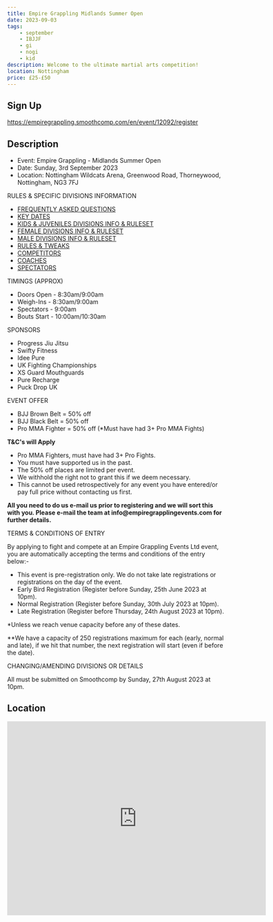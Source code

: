 ```yaml
---
title: Empire Grappling Midlands Summer Open
date: 2023-09-03
tags:
    - september
    - IBJJF
    - gi
    - nogi
    - kid
description: Welcome to the ultimate martial arts competition!
location: Nottingham
price: £25-£50
---
```

## Sign Up
https://empiregrappling.smoothcomp.com/en/event/12092/register

## Description
<ul>
  <li>Event: Empire Grappling - Midlands Summer Open</li>
  <li>Date: Sunday, 3rd September 2023</li>
  <li>Location: Nottingham Wildcats Arena, Greenwood Road, Thorneywood, Nottingham, NG3 7FJ</li>
</ul>

<p>RULES & SPECIFIC DIVISIONS INFORMATION</p>
<ul>
  <li><a href="LINK">FREQUENTLY ASKED QUESTIONS</a></li>
  <li><a href="LINK">KEY DATES</a></li>
  <li><a href="LINK">KIDS & JUVENILES DIVISIONS INFO & RULESET</a></li>
  <li><a href="LINK">FEMALE DIVISIONS INFO & RULESET</a></li>
  <li><a href="LINK">MALE DIVISIONS INFO & RULESET</a></li>
  <li><a href="LINK">RULES & TWEAKS</a></li>
  <li><a href="LINK">COMPETITORS</a></li>
  <li><a href="LINK">COACHES</a></li>
  <li><a href="LINK">SPECTATORS</a></li>
</ul>

<p>TIMINGS (APPROX)</p>
<ul>
  <li>Doors Open - 8:30am/9:00am</li>
  <li>Weigh-Ins - 8:30am/9:00am</li>
  <li>Spectators - 9:00am</li>
  <li>Bouts Start - 10:00am/10:30am</li>
</ul>

<p>SPONSORS</p>
<ul>
  <li>Progress Jiu Jitsu</li>
  <li>Swifty Fitness</li>
  <li>Idee Pure</li>
  <li>UK Fighting Championships</li>
  <li>XS Guard Mouthguards</li>
  <li>Pure Recharge</li>
  <li>Puck Drop UK</li>
</ul>

<p>EVENT OFFER</p>
<ul>
  <li>BJJ Brown Belt = 50% off</li>
  <li>BJJ Black Belt = 50% off</li>
  <li>Pro MMA Fighter = 50% off (*Must have had 3+ Pro MMA Fights)</li>
</ul>

<p><strong>T&amp;C's will Apply</strong></p>
<ul>
  <li>Pro MMA Fighters, must have had 3+ Pro Fights.</li>
  <li>You must have supported us in the past.</li>
  <li>The 50% off places are limited per event.</li>
  <li>We withhold the right not to grant this if we deem necessary.</li>
  <li>This cannot be used retrospectively for any event you have entered/or pay full price without contacting us first.</li>
</ul>

<p><strong>All you need to do us e-mail us prior to registering and we will sort this with you. Please e-mail the team at info@empiregrapplingevents.com for further details.</strong></p>

<p>TERMS &amp; CONDITIONS OF ENTRY</p>
<p>By applying to fight and compete at an Empire Grappling Events Ltd event, you are automatically accepting the terms and conditions of the entry below:-</p>

<ul>
  <li>This event is pre-registration only. We do not take late registrations or registrations on the day of the event.</li>
  <li>Early Bird Registration (Register before Sunday, 25th June 2023 at 10pm).</li>
  <li>Normal Registration (Register before Sunday, 30th July 2023 at 10pm).</li>
  <li>Late Registration (Register before Thursday, 24th August 2023 at 10pm).</li>
</ul>

<p>*Unless we reach venue capacity before any of these dates.</p>
<p>**We have a capacity of 250 registrations maximum for each (early, normal and late), if we hit that number, the next registration will start (even if before the date).</p>

<p>CHANGING/AMENDING DIVISIONS OR DETAILS</p>
<p>All must be submitted on Smoothcomp by Sunday, 27th August 2023 at 10pm.</p>


## Location
<iframe src="https://www.google.com/maps/embed?pb=!1m17!1m12!1m3!1d2403.5992391244818!2d-1.1136397841762449!3d52.955633779898946!2m3!1f0!2f0!3f0!3m2!1i1024!2i768!4f13.1!3m2!1m1!2zNTLCsDU3JzIwLjMiTiAxwrAwNic0MS4yIlc!5e0!3m2!1sen!2suk!4v1689622357177!5m2!1sen!2suk" width="600" height="450" style="border:0;" allowfullscreen="" loading="lazy" referrerpolicy="no-referrer-when-downgrade"></iframe>